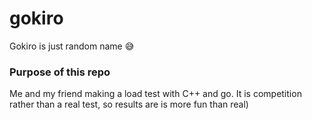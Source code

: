 # gokiro
Gokiro is just random name 😅

### Purpose of this repo
Me and my friend making a load test with C++ and go. It is competition rather than a real test, so results are is more fun than real)

